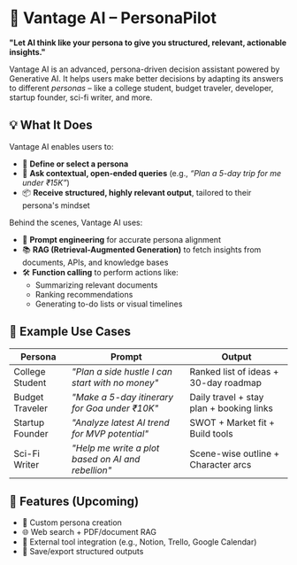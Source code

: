 # 🧠 Vantage AI – PersonaPilot

**"Let AI think like your persona to give you structured, relevant, actionable insights."**

Vantage AI is an advanced, persona-driven decision assistant powered by Generative AI. It helps users make better decisions by adapting its answers to different *personas* – like a college student, budget traveler, developer, startup founder, sci-fi writer, and more.

## 💡 What It Does

Vantage AI enables users to:

- 🔧 **Define or select a persona**
- 💬 **Ask contextual, open-ended queries** (e.g., *“Plan a 5-day trip for me under ₹15K”*)
- 📦 **Receive structured, highly relevant output**, tailored to their persona's mindset

Behind the scenes, Vantage AI uses:

- 🧩 **Prompt engineering** for accurate persona alignment  
- 📚 **RAG (Retrieval-Augmented Generation)** to fetch insights from documents, APIs, and knowledge bases  
- 🛠️ **Function calling** to perform actions like:
  - Summarizing relevant documents  
  - Ranking recommendations  
  - Generating to-do lists or visual timelines  

## 🚀 Example Use Cases

| Persona | Prompt | Output |
|--------|--------|--------|
| College Student | *"Plan a side hustle I can start with no money"* | Ranked list of ideas + 30-day roadmap |
| Budget Traveler | *"Make a 5-day itinerary for Goa under ₹10K"* | Daily travel + stay plan + booking links |
| Startup Founder | *"Analyze latest AI trend for MVP potential"* | SWOT + Market fit + Build tools |
| Sci-Fi Writer | *"Help me write a plot based on AI and rebellion"* | Scene-wise outline + Character arcs |

## 🔧 Features (Upcoming)

- 🧠 Custom persona creation
- 🌐 Web search + PDF/document RAG
- 🔗 External tool integration (e.g., Notion, Trello, Google Calendar)
- 💾 Save/export structured outputs
